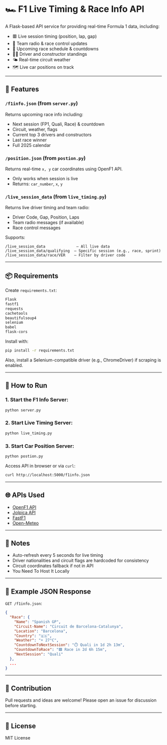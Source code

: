# 🏎️ F1 Live Timing & Race Info API

A Flask-based API service for providing real-time Formula 1 data, including:

- 🟥 Live session timing (position, lap, gap)
- 📡 Team radio & race control updates
- 🏁 Upcoming race schedule & countdowns
- 🧑‍🔧 Driver and constructor standings
- 🌤️ Real-time circuit weather
- 🗺️ Live car positions on track

---

## 🚀 Features

### `/f1info.json` (from `server.py`)
Returns upcoming race info including:
- Next session (FP1, Quali, Race) & countdown
- Circuit, weather, flags
- Current top 3 drivers and constructors
- Last race winner
- Full 2025 calendar

### `/position.json` (from `postion.py`)
Returns real-time `x, y` car coordinates using OpenF1 API.
- Only works when session is live
- Returns: `car_number`, `x`, `y`

### `/live_session_data` (from `live_timing.py`)
Returns live driver timing and team radio:
- Driver Code, Gap, Position, Laps
- Team radio messages (if available)
- Race control messages

Supports:
```
/live_session_data              – All live data
/live_session_data/qualifying  – Specific session (e.g., race, sprint)
/live_session_data/race/VER    – Filter by driver code
```

---

## 📦 Requirements

Create `requirements.txt`:

```txt
Flask
fastf1
requests
cachetools
beautifulsoup4
selenium
babel
flask-cors
```

Install with:

```bash
pip install -r requirements.txt
```

Also, install a Selenium-compatible driver (e.g., ChromeDriver) if scraping is enabled.

---

## 🔧 How to Run

### 1. Start the F1 Info Server:
```bash
python server.py
```

### 2. Start Live Timing Server:
```bash
python live_timing.py
```

### 3. Start Car Position Server:
```bash
python postion.py
```

Access API in browser or via `curl`:
```bash
curl http://localhost:5000/f1info.json
```

---

## 🌐 APIs Used

- [OpenF1 API](https://openf1.org/)
- [Jolpica API](https://api.jolpi.ca/)
- [FastF1](https://theoehrly.github.io/Fast-F1/)
- [Open-Meteo](https://open-meteo.com/)

---

## 📌 Notes

- Auto-refresh every 5 seconds for live timing
- Driver nationalities and circuit flags are hardcoded for consistency
- Circuit coordinates fallback if not in API
- You Need To Host It Locally
---

## 📸 Example JSON Response

`GET /f1info.json`:

```json
{
  "Race": {
    "Name": "Spanish GP",
    "Circuit-Name": "Circuit de Barcelona-Catalunya",
    "Location": "Barcelona",
    "Country": "🇪🇸",
    "Weather": "☀️ 27°C",
    "CountdownToNextSession": "⏱️ Quali in 1d 2h 13m",
    "CountdownToRace": "🟩 Race in 2d 6h 15m",
    "NextSession": "Quali"
  },
  ...
}
```

---

## 🤝 Contribution

Pull requests and ideas are welcome! Please open an issue for discussion before starting.

---

## 📜 License

MIT License
